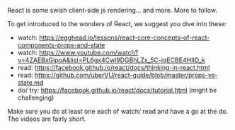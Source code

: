 React is some swish client-side js rendering... and more.
More to follow.

To get introduced to the wonders of React, we suggest you dive into these:
  - watch: https://egghead.io/lessons/react-core-concepts-of-react-components-props-and-state
  - watch: https://www.youtube.com/watch?v=4ZAEBxGipoA&list=PL6gx4Cwl9DGBhLZx_5C-jqECBE4HIID_k
  - read: https://facebook.github.io/react/docs/thinking-in-react.html
  - read: https://github.com/uberVU/react-guide/blob/master/props-vs-state.md
  - do/ try: https://facebook.github.io/react/docs/tutorial.html (might be challenging)

Make sure you do at least one each of watch/ read and have a go at the do.
The videos are fairly short.